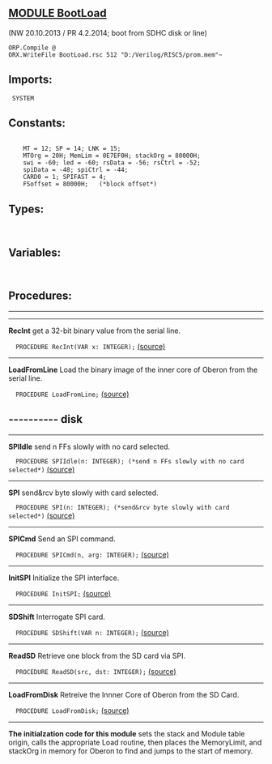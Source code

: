 
## [MODULE BootLoad](https://github.com/io-core/Kernel/blob/main/BootLoad.Mod)

(NW 20.10.2013 / PR 4.2.2014; boot from SDHC disk or line)

    ORP.Compile @
    ORX.WriteFile BootLoad.rsc 512 "D:/Verilog/RISC5/prom.mem"~ 


  ## Imports:
` SYSTEM`

## Constants:
```
 
    MT = 12; SP = 14; LNK = 15;
    MTOrg = 20H; MemLim = 0E7EF0H; stackOrg = 80000H;
    swi = -60; led = -60; rsData = -56; rsCtrl = -52;
    spiData = -48; spiCtrl = -44;
    CARD0 = 1; SPIFAST = 4;
    FSoffset = 80000H;   (*block offset*)
```
## Types:
```


```
## Variables:
```


```
## Procedures:
---
---
**RecInt** get a 32-bit binary value from the serial line.

`  PROCEDURE RecInt(VAR x: INTEGER);` [(source)](https://github.com/io-orig/System/blob/main/BootLoad.Mod#L31)

---
**LoadFromLine** Load the binary image of the inner core of Oberon from the serial line.

`  PROCEDURE LoadFromLine;` [(source)](https://github.com/io-orig/System/blob/main/BootLoad.Mod#L45)

## ---------- disk
---
**SPIIdle** send n FFs slowly with no card selected.

`  PROCEDURE SPIIdle(n: INTEGER); (*send n FFs slowly with no card selected*)` [(source)](https://github.com/io-orig/System/blob/main/BootLoad.Mod#L63)

---
**SPI** send&rcv byte slowly with card selected.

`  PROCEDURE SPI(n: INTEGER); (*send&rcv byte slowly with card selected*)` [(source)](https://github.com/io-orig/System/blob/main/BootLoad.Mod#L74)

---
**SPICmd** Send an SPI command.

`  PROCEDURE SPICmd(n, arg: INTEGER);` [(source)](https://github.com/io-orig/System/blob/main/BootLoad.Mod#L83)

---
**InitSPI** Initialize the SPI interface.

`  PROCEDURE InitSPI;` [(source)](https://github.com/io-orig/System/blob/main/BootLoad.Mod#L99)

---
**SDShift** Interrogate SPI card.

`  PROCEDURE SDShift(VAR n: INTEGER);` [(source)](https://github.com/io-orig/System/blob/main/BootLoad.Mod#L120)

---
**ReadSD** Retrieve one block from the SD card via SPI.

`  PROCEDURE ReadSD(src, dst: INTEGER);` [(source)](https://github.com/io-orig/System/blob/main/BootLoad.Mod#L132)

---
**LoadFromDisk** Retreive the Innner Core of Oberon from the SD Card.

`  PROCEDURE LoadFromDisk;` [(source)](https://github.com/io-orig/System/blob/main/BootLoad.Mod#L150)

---
**The initialzation code for this module** sets the stack and Module table origin, 
calls the appropriate Load routine, then places the MemoryLimit, and stackOrg in memory for Oberon to find and jumps to the start of memory.

